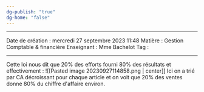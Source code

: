 ```yaml
---
dg-publish: "true"
dg-home: "false"
---
```

 ---

 Date de création : mercredi 27 septembre 2023 11:48
 Matière : Gestion Comptable & financière
 Enseignant : Mme Bachelot
 Tag :

---

 Cette loi nous dit que 20% des efforts fourni 80% des résultats et effectivement :
 ![[Pasted image 20230927114858.png | center]]
 Ici on a trié par CA décroissant pour chaque article et on voit que 20% des ventes donne 80% du chiffre d'affaire environ.